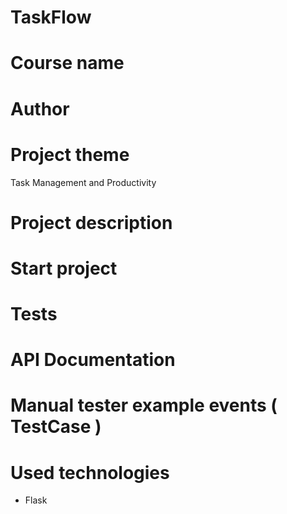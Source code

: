 # TaskFlow

# Course name
# Author
# Project theme
Task Management and Productivity
# Project description
# Start project
# Tests
# API Documentation
# Manual tester example events ( TestCase )
# Used technologies
- Flask